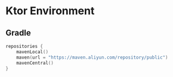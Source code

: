 # Ktor Environment
## Gradle
```kt
repositories {
    mavenLocal()
    maven(url = "https://maven.aliyun.com/repository/public")
    mavenCentral()
}
```
